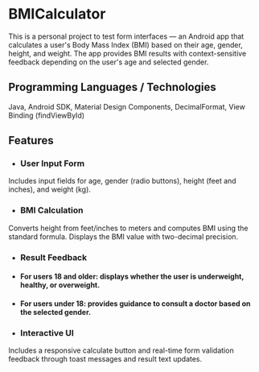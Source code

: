 # BMICalculator
This is a personal project to test form interfaces — an Android app that calculates a user's Body Mass Index (BMI) based on their age, gender, height, and weight. The app provides BMI results with context-sensitive feedback depending on the user's age and selected gender.

## Programming Languages / Technologies
Java, Android SDK, Material Design Components, DecimalFormat, View Binding (findViewById)

## Features
- ### User Input Form
Includes input fields for age, gender (radio buttons), height (feet and inches), and weight (kg).

- ### BMI Calculation
Converts height from feet/inches to meters and computes BMI using the standard formula. Displays the BMI value with two-decimal precision.

- ### Result Feedback

- #### For users 18 and older: displays whether the user is underweight, healthy, or overweight.

- #### For users under 18: provides guidance to consult a doctor based on the selected gender.

- ### Interactive UI
Includes a responsive calculate button and real-time form validation feedback through toast messages and result text updates.
